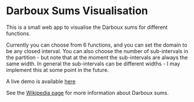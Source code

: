 # Darboux Sums Visualisation

This is a small web app to visualise the Darboux sums for different functions.

Currently you can choose from 6 functions, and you can set the domain to be any closed interval. You can also choose the number of sub-intervals in the partition - but note that at the moment the sub-intervals are always the same width. In general the sub-intervals can be different widths - I may implement this at some point in the future.

A live demo is available [here](http://joesingo.co.uk/projects/integrals/)

See the [Wikipedia page](https://en.wikipedia.org/wiki/Darboux_integral) for more information about Darboux sums.